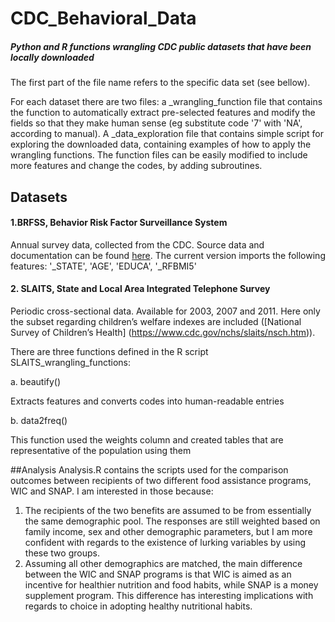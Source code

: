 # CDC_Behavioral_Data
##### Python and R functions wrangling CDC public datasets that have been locally downloaded

The first part of the file name refers to the specific data set (see bellow).

For each dataset there are two files:  a _wrangling_function file that contains the function to automatically extract pre-selected features and modify the fields so that they make human sense (eg substitute code '7' with 'NA', according to manual). A _data_exploration file that contains simple script for exploring the downloaded data, containing examples of how to apply the wrangling functions. The function files can be easily modified to include more features and change the codes, by adding subroutines.

## Datasets

#### 1.BRFSS, Behavior Risk Factor Surveillance System
Annual survey data, collected from the CDC. Source data and documentation can be found [here](https://www.cdc.gov/brfss/annual_data/annual_data.htm).
The current version imports the following features: '_STATE', 'AGE', 'EDUCA', '_RFBMI5' 

#### 2. SLAITS, State and Local Area Integrated Telephone Survey
Periodic cross-sectional data. Available for 2003, 2007 and 2011. Here only the subset regarding children’s welfare indexes are included ([National Survey of Children’s Health] (https://www.cdc.gov/nchs/slaits/nsch.htm)). 

There are three functions defined in the R script SLAITS_wrangling_functions:

  a. beautify()

  Extracts features and converts codes into human-readable entries

  b. data2freq()

  This function used the weights column and created tables that are representative of the population using them

##Analysis
Analysis.R contains the scripts used for the comparison outcomes between recipients of two different food assistance programs, WIC and SNAP. I am interested in those because:
1. The recipients of the two benefits are assumed to be from essentially the same demographic pool. The responses are still weighted based on family income, sex and other demographic parameters, but I am more confident with regards to the existence of lurking variables by using these two groups.
2. Assuming all other demographics are matched, the main difference between the WIC and SNAP programs is that WIC is aimed as an incentive for healthier nutrition and food habits, while SNAP is a money supplement program. This  difference has interesting implications with regards to choice in adopting healthy nutritional habits.

